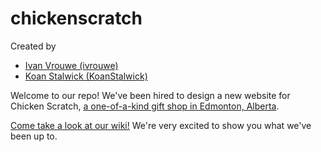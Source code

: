 # chickenscratch

Created by
* [Ivan Vrouwe (ivrouwe)](https://github.com/ivrouwe)  
* [Koan Stalwick (KoanStalwick)](https://github.com/KoanStalwick)

Welcome to our repo! We've been hired to design a new website for Chicken Scratch, [a one-of-a-kind gift shop in Edmonton, Alberta](https://www.instagram.com/chickenscratchyeg/).  

[Come take a look at our wiki!](https://github.com/ivrouwe/chickenscratch/wiki) We're very excited to show you what we've been up to.
